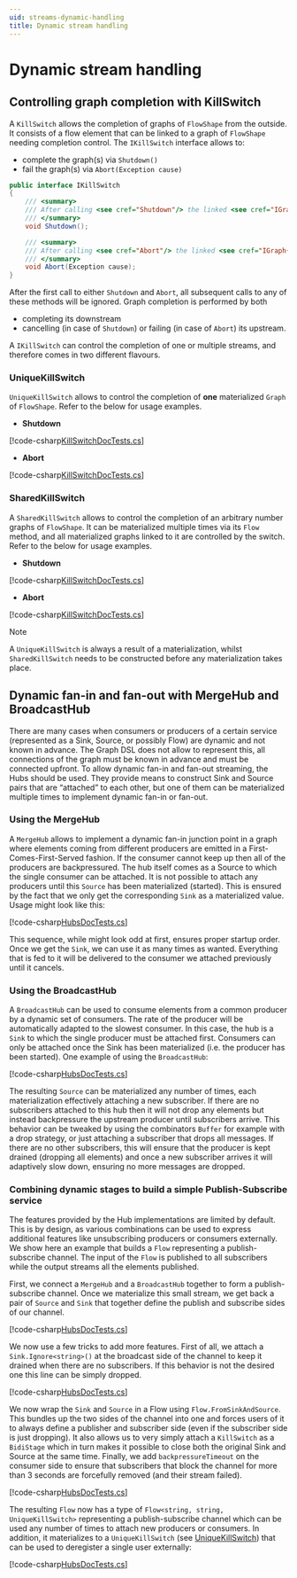 ```yaml
---
uid: streams-dynamic-handling
title: Dynamic stream handling
---
```


# Dynamic stream handling

## Controlling graph completion with KillSwitch

A `KillSwitch` allows the completion of graphs of `FlowShape` from the outside. It consists of a flow element that
can be linked to a graph of `FlowShape` needing completion control. The `IKillSwitch` interface allows to:

* complete the graph(s) via `Shutdown()`
* fail the graph(s) via `Abort(Exception cause)`

```C#
public interface IKillSwitch
{
    /// <summary>
    /// After calling <see cref="Shutdown"/> the linked <see cref="IGraph{TShape}"/>s of <see cref="FlowShape{TIn,TOut}"/> are completed normally.
    /// </summary>
    void Shutdown();

    /// <summary>
    /// After calling <see cref="Abort"/> the linked <see cref="IGraph{TShape}"/>s of <see cref="FlowShape{TIn,TOut}"/> are failed.
    /// </summary>
    void Abort(Exception cause);
}
```

After the first call to either `Shutdown` and `Abort`, all subsequent calls to any of these methods will
be ignored. Graph completion is performed by both

* completing its downstream
* cancelling (in case of `Shutdown`) or failing (in case of `Abort`) its upstream.

A `IKillSwitch` can control the completion of one or multiple streams, and therefore comes in two different flavours.

### UniqueKillSwitch

``UniqueKillSwitch`` allows to control the completion of **one** materialized ``Graph`` of ``FlowShape``. Refer to the
below for usage examples.

* **Shutdown**

[!code-csharp[KillSwitchDocTests.cs](../../examples/DocsExamples/Streams/KillSwitchDocTests.cs?name=unique-shutdown)]

* **Abort**

[!code-csharp[KillSwitchDocTests.cs](../../examples/DocsExamples/Streams/KillSwitchDocTests.cs?name=unique-abort)]

### SharedKillSwitch

A `SharedKillSwitch` allows to control the completion of an arbitrary number graphs of `FlowShape`. It can
be materialized multiple times via its `Flow` method, and all materialized graphs linked to it are controlled
by the switch. Refer to the below for usage examples.

* **Shutdown**

[!code-csharp[KillSwitchDocTests.cs](../../examples/DocsExamples/Streams/KillSwitchDocTests.cs?name=shared-shutdown)]

* **Abort**

[!code-csharp[KillSwitchDocTests.cs](../../examples/DocsExamples/Streams/KillSwitchDocTests.cs?name=shared-abort)]

> [!NOTE]
> A `UniqueKillSwitch` is always a result of a materialization, whilst `SharedKillSwitch` needs to be constructed before any materialization takes place.

## Dynamic fan-in and fan-out with MergeHub and BroadcastHub

There are many cases when consumers or producers of a certain service (represented as a Sink, Source, or possibly Flow) are dynamic and not known in advance. The Graph DSL does not allow to represent this, all connections of the graph must be known in advance and must be connected upfront. To allow dynamic fan-in and fan-out streaming, the Hubs should be used. They provide means to construct Sink and Source pairs that are “attached” to each other, but one of them can be materialized multiple times to implement dynamic fan-in or fan-out.

### Using the MergeHub
A `MergeHub` allows to implement a dynamic fan-in junction point in a graph where elements coming from different producers are emitted in a First-Comes-First-Served fashion. If the consumer cannot keep up then all of the producers are backpressured. The hub itself comes as a Source to which the single consumer can be attached. It is not possible to attach any producers until this `Source` has been materialized (started). This is ensured by the fact that we only get the corresponding `Sink` as a materialized value. Usage might look like this:

[!code-csharp[HubsDocTests.cs](../../examples/DocsExamples/Streams/HubsDocTests.cs?name=merge-hub)]

This sequence, while might look odd at first, ensures proper startup order. Once we get the `Sink`, we can use it as many times as wanted. Everything that is fed to it will be delivered to the consumer we attached previously until it cancels.

### Using the BroadcastHub

A `BroadcastHub` can be used to consume elements from a common producer by a dynamic set of consumers. The rate of the producer will be automatically adapted to the slowest consumer. In this case, the hub is a `Sink` to which the single producer must be attached first. Consumers can only be attached once the Sink has been materialized (i.e. the producer has been started). One example of using the `BroadcastHub`:

[!code-csharp[HubsDocTests.cs](../../examples/DocsExamples/Streams/HubsDocTests.cs?name=broadcast-hub)]

The resulting `Source` can be materialized any number of times, each materialization effectively attaching a new subscriber. If there are no subscribers attached to this hub then it will not drop any elements but instead backpressure the upstream producer until subscribers arrive. This behavior can be tweaked by using the combinators `Buffer` for example with a drop strategy, or just attaching a subscriber that drops all messages. If there are no other subscribers, this will ensure that the producer is kept drained (dropping all elements) and once a new subscriber arrives it will adaptively slow down, ensuring no more messages are dropped.

### Combining dynamic stages to build a simple Publish-Subscribe service

The features provided by the Hub implementations are limited by default. This is by design, as various combinations can be used to express additional features like unsubscribing producers or consumers externally. We show here an example that builds a `Flow` representing a publish-subscribe channel. The input of the `Flow` is published to all subscribers while the output streams all the elements published.

First, we connect a `MergeHub` and a `BroadcastHub` together to form a publish-subscribe channel. Once we materialize this small stream, we get back a pair of `Source` and `Sink` that together define the publish and subscribe sides of our channel.

[!code-csharp[HubsDocTests.cs](../../examples/DocsExamples/Streams/HubsDocTests.cs?name=pub-sub-1)]

We now use a few tricks to add more features. First of all, we attach a `Sink.Ignore<string>()` at the broadcast side of the channel to keep it drained when there are no subscribers. If this behavior is not the desired one this line can be simply dropped.

[!code-csharp[HubsDocTests.cs](../../examples/DocsExamples/Streams/HubsDocTests.cs?name=pub-sub-2)]

We now wrap the `Sink` and `Source` in a Flow using `Flow.FromSinkAndSource`. This bundles up the two sides of the channel into one and forces users of it to always define a publisher and subscriber side (even if the subscriber side is just dropping). It also allows us to very simply attach a `KillSwitch` as a `BidiStage` which in turn makes it possible to close both the original Sink and Source at the same time. Finally, we add `backpressureTimeout` on the consumer side to ensure that subscribers that block the channel for more than 3 seconds are forcefully removed (and their stream failed).

[!code-csharp[HubsDocTests.cs](../../examples/DocsExamples/Streams/HubsDocTests.cs?name=pub-sub-3)]

The resulting `Flow` now has a type of `Flow<string, string, UniqueKillSwitch>` representing a publish-subscribe channel which can be used any number of times to attach new producers or consumers. In addition, it materializes to a `UniqueKillSwitch` (see [UniqueKillSwitch](xref:streams-dynamic-handling#uniquekillswitch)) that can be used to deregister a single user externally:

[!code-csharp[HubsDocTests.cs](../../examples/DocsExamples/Streams/HubsDocTests.cs?name=pub-sub-4)]